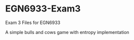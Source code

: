# EGN6933-Exam3
Exam 3 Files for EGN6933

A simple bulls and cows game with entropy implementation 
